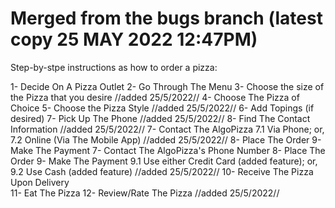 # Merged from the bugs branch (latest copy 25 MAY 2022 12:47PM)
Step-by-stpe instructions as how to order a pizza:

1- Decide On A Pizza Outlet
2- Go Through The Menu
3- Choose the size of the Pizza that you desire //added 25/5/2022// 
4- Choose The Pizza of Choice
5- Choose the Pizza Style //added 25/5/2022//
6- Add Topings (if desired)
7- Pick Up The Phone //added 25/5/2022//
8- Find The Contact Information //added 25/5/2022//
7- Contact The AlgoPizza
    7.1 Via Phone; or,
    7.2 Online (Via The Mobile App) //added 25/5/2022//
8- Place The Order
9- Make The Payment
7- Contact The AlgoPizza's Phone Number 
8- Place The Order
9- Make The Payment
    9.1 Use either Credit Card (added feature); or,
    9.2 Use Cash (added feature) //added 25/5/2022//
10- Receive The Pizza Upon Delivery  
11- Eat The Pizza 
12- Review/Rate The Pizza //added 25/5/2022//